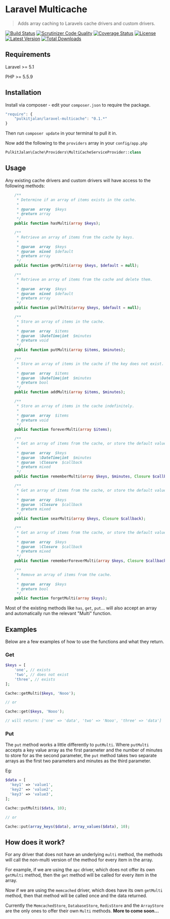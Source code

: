 Laravel Multicache
=========

> Adds array caching to Laravels cache drivers and custom drivers.

[![Build Status](http://img.shields.io/travis/pulkitjalan/laravel-multicache.svg?style=flat-square)](https://travis-ci.org/pulkitjalan/laravel-multicache)
[![Scrutinizer Code Quality](http://img.shields.io/scrutinizer/g/pulkitjalan/laravel-multicache/master.svg?style=flat-square)](https://scrutinizer-ci.com/g/pulkitjalan/laravel-multicache/)
[![Coverage Status](https://img.shields.io/scrutinizer/coverage/g/pulkitjalan/laravel-multicache/master.svg?style=flat-square)](https://scrutinizer-ci.com/g/pulkitjalan/laravel-multicache/code-structure/master)
[![License](http://img.shields.io/badge/license-MIT-brightgreen.svg?style=flat-square)](http://www.opensource.org/licenses/MIT)
[![Latest Version](http://img.shields.io/packagist/v/pulkitjalan/laravel-multicache.svg?style=flat-square)](https://packagist.org/packages/pulkitjalan/laravel-multicache)
[![Total Downloads](https://img.shields.io/packagist/dt/pulkitjalan/laravel-multicache.svg?style=flat-square)](https://packagist.org/packages/pulkitjalan/laravel-multicache)

## Requirements

Laravel >= 5.1

PHP >= 5.5.9

## Installation

Install via composer - edit your `composer.json` to require the package.

```js
"require": {
    "pulkitjalan/laravel-multicache": "0.1.*"
}
```

Then run `composer update` in your terminal to pull it in.

Now add the following to the `providers` array in your `config/app.php`

```php
PulkitJalan\Cache\Providers\MultiCacheServiceProvider::class
```

## Usage

Any existing cache drivers and custom drivers will have access to the following methods:

```php
    /**
     * Determine if an array of items exists in the cache.
     *
     * @param  array  $keys
     * @return array
     */
    public function hasMulti(array $keys);

    /**
     * Retrieve an array of items from the cache by keys.
     *
     * @param  array  $keys
     * @param  mixed  $default
     * @return array
     */
    public function getMulti(array $keys, $default = null);

    /**
     * Retrieve an array of items from the cache and delete them.
     *
     * @param  array  $keys
     * @param  mixed  $default
     * @return array
     */
    public function pullMulti(array $keys, $default = null);

    /**
     * Store an array of items in the cache.
     *
     * @param  array  $items
     * @param  \DateTime|int  $minutes
     * @return void
     */
    public function putMulti(array $items, $minutes);

    /**
     * Store an array of items in the cache if the key does not exist.
     *
     * @param  array  $items
     * @param  \DateTime|int  $minutes
     * @return bool
     */
    public function addMulti(array $items, $minutes);

    /**
     * Store an array of items in the cache indefinitely.
     *
     * @param  array  $items
     * @return void
     */
    public function foreverMulti(array $items);

    /**
     * Get an array of items from the cache, or store the default value.
     *
     * @param  array  $keys
     * @param  \DateTime|int  $minutes
     * @param  \Closure  $callback
     * @return mixed
     */
    public function rememberMulti(array $keys, $minutes, Closure $callback);

    /**
     * Get an array of items from the cache, or store the default value forever.
     *
     * @param  array  $keys
     * @param  \Closure  $callback
     * @return mixed
     */
    public function searMulti(array $keys, Closure $callback);

    /**
     * Get an array of items from the cache, or store the default value forever.
     *
     * @param  array  $keys
     * @param  \Closure  $callback
     * @return mixed
     */
    public function rememberForeverMulti(array $keys, Closure $callback);

    /**
     * Remove an array of items from the cache.
     *
     * @param  array  $keys
     * @return bool
     */
    public function forgetMulti(array $keys);
```
  
Most of the existing methods like `has`, `get`, `put`... will also accept an array and automatically run the relevant "Multi" function.

## Examples

Below are a few examples of how to use the functions and what they return.

### Get

```php
$keys = [
    'one', // exists
    'two', // does not exist
    'three', // exists
];

Cache::getMulti($keys, 'Nooo');

// or

Cache::get($keys, 'Nooo');

// will return: ['one' => 'data', 'two' => 'Nooo', 'three' => 'data']
```

### Put

The `put` method works a little differently to `putMulti`. Where `putMulti` accepts a key value array as the first parameter and the number of minutes to store for as the second parameter, the `put` method takes two separate arrays as the first two parameters and minutes as the third parameter.

Eg:

```php
$data = [
  'key1' => 'value1',
  'key2' => 'value2',
  'key3' => 'value3',
];

Cache::putMulti($data, 10);

// or

Cache::put(array_keys($data), array_values($data), 10);
```

## How does it work?

For any driver that does not have an underlying `multi` method, the methods will call the non-multi version of the method for every item in the array.

For example, if we are using the `apc` driver, which does not offer its own `getMulti` method, then the `get` method will be called for every item in the array.

Now if we are using the `memcached` driver, which does have its own `getMulti` method, then that method will be called once and the data returned.

Currently the `MemcachedStore`, `DatabaseStore`, `RedisStore` and the `ArrayStore` are the only ones to offer their own `Multi` methods. **More to come soon...**
